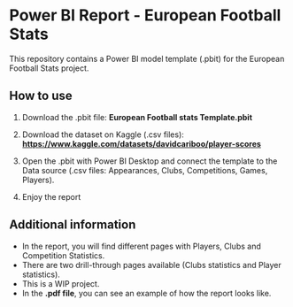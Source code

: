# Power BI Report - European Football Stats

This repository contains a Power BI model template (.pbit) for the European Football Stats project.

## How to use

1. Download the .pbit file: **European Football stats Template.pbit**

2. Download the dataset on Kaggle (.csv files): **https://www.kaggle.com/datasets/davidcariboo/player-scores**

3. Open the .pbit with Power BI Desktop and connect the template to the Data source (.csv files: Appearances, Clubs, Competitions, Games, Players).

4. Enjoy the report

## Additional information
- In the report, you will find different pages with Players, Clubs and Competition Statistics.
- There are two drill-through pages available (Clubs statistics and Player statistics).
- This is a WIP project.
- In the **.pdf file**, you can see an example of how the report looks like.
